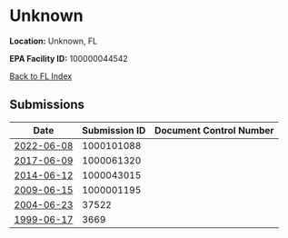 # Unknown

**Location:** Unknown, FL

**EPA Facility ID:** 100000044542

[Back to FL Index](../../index.md)

## Submissions

| Date | Submission ID | Document Control Number |
|------|--------------|-------------------------|
| [2022-06-08](submissions/1000101088.md) | 1000101088 |  |
| [2017-06-09](submissions/1000061320.md) | 1000061320 |  |
| [2014-06-12](submissions/1000043015.md) | 1000043015 |  |
| [2009-06-15](submissions/1000001195.md) | 1000001195 |  |
| [2004-06-23](submissions/37522.md) | 37522 |  |
| [1999-06-17](submissions/3669.md) | 3669 |  |
